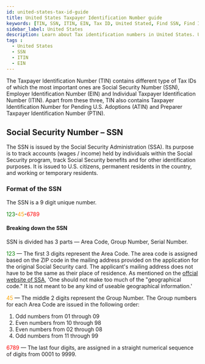 ```yaml
---
id: united-states-tax-id-guide
title: United States Taxpayer Identification Number guide
keywords: [TIN, SSN, ITIN, EIN, Tax ID, United Stated, Find SSN, Find ITIN, Find EIN]
sidebar_label: United States
description: Learn about Tax identification numbers in United States. Use Lookuptax for hassle-free tax id validation in Vietnam and other 100+ countries
tags : 
  - United States
  - SSN
  - ITIN
  - EIN
---
```

The Taxpayer Identification Number (TIN) contains different type of Tax IDs of which the most important ones are Social Security Number (SSN), Employer Identification Number (EIN) and Individual Taxpayer Identification Number (ITIN). Apart from these three, TIN also contains Taxpayer Identification Number for Pending U.S. Adoptions (ATIN) and Preparer Taxpayer Identification Number (PTIN).

## Social Security Number  – SSN
The SSN is issued by the Social Security Administration (SSA). Its purpose is to track accounts (wages / income) held by individuals within the Social Security program, track Social Security benefits and for other identification purposes. It is issued to U.S. citizens, permanent residents in the country, and working or temporary residents.

### Format of the SSN
The SSN is a 9 digit unique number. 

<font color="green">123</font>-<font color="orange">45</font>-<font color="red">6789</font> 

#### Breaking down the SSN

SSN is divided has 3 parts — Area Code, Group Number, Serial Number.

<font color="green">123</font> — The first 3 digits represent the Area Code. The area code is assigned based on the ZIP code in the mailing address provided on the application for the original Social Security card. The applicant's mailing address does not have to be the same as their place of residence. As mentioned on the <a href="https://www.ssa.gov/history/ssn/geocard.html" target="_blank">offcial website of SSA</a>, 'One should not make too much of the "geographical code." It is not meant to be any kind of useable geographical information.'

<font color="orange">45</font> — The middle 2 digits represent the Group Number. The Group numbers for each Area Code are issued in the following order:

1. Odd numbers from 01 through 09
2. Even numbers from 10 through 98
3. Even numbers from 02 through 08
4. Odd numbers from 11 through 99


<font color="red">6789</font> — The last four digits, are assigned in a straight numerical sequence of digits from 0001 to 9999.



